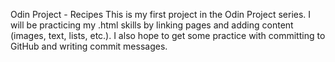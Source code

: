 Odin Project - Recipes
This is my first project in the Odin Project series. I will be practicing my .html skills by linking pages and adding content (images, text, lists, etc.). I also hope to get some practice with committing to GitHub and writing commit messages.